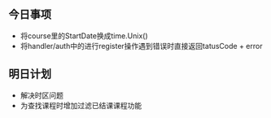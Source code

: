 ## 今日事项
* 将course里的StartDate换成time.Unix()
* 将handler/auth中的进行register操作遇到错误时直接返回tatusCode + error
## 明日计划
* 解决时区问题
* 为查找课程时增加过滤已结课课程功能